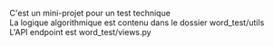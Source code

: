 C'est un mini-projet pour un test technique <br>
La logique algorithmique est contenu dans le dossier word_test/utils<br>
L'API endpoint est word_test/views.py
